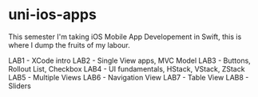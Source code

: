 # uni-ios-apps
This semester I'm taking iOS Mobile App Developement in Swift, this is where I dump the fruits of my labour.

LAB1 - XCode intro
LAB2 - Single View apps, MVC Model
LAB3 - Buttons, Rollout List, Checkbox
LAB4 - UI fundamentals, HStack, VStack, ZStack
LAB5 - Multiple Views
LAB6 - Navigation View
LAB7 - Table View
LAB8 - Sliders
